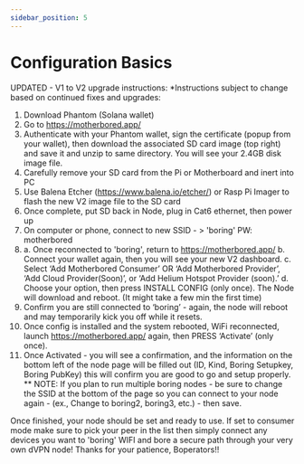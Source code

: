 ```yaml
---
sidebar_position: 5
---
```


# Configuration Basics

UPDATED - V1 to V2 upgrade instructions:
*Instructions subject to change based on continued fixes and upgrades: 

1. Download Phantom (Solana wallet)
2. Go to https://motherbored.app/
3. Authenticate with your Phantom wallet, sign the certificate (popup from your wallet), then download the associated SD card image (top right) and save it and unzip to same directory. You will see your 2.4GB disk image file. 
4. Carefully remove your SD card from the Pi or Motherboard and inert into PC
5. Use Balena Etcher (https://www.balena.io/etcher/) or Rasp Pi Imager to flash the new V2 image file to the SD card 
6. Once complete, put SD back in Node, plug in Cat6 ethernet, then power up
7. On computer or phone, connect to new SSID - > 'boring' PW: motherbored 
8. a. Once reconnected to 'boring', return to https://motherbored.app/
    b. Connect your wallet again, then you will see your new V2 dashboard. 
    c. Select ‘Add Motherbored Consumer’ OR ‘Add Motherbored Provider’, ‘Add Cloud Provider(Soon)’, or ‘Add Helium Hotspot Provider (soon).’
    d. Choose your option, then press INSTALL CONFIG (only once). The Node will download and reboot. (It might take a few min the first time)
9. Confirm you are still connected to ‘boring’ - again, the node will reboot and may temporarily kick you off while it resets.
10. Once config is installed and the system rebooted, WiFi reconnected, launch https://motherbored.app/ again, then PRESS ‘Activate’ (only once).
11. Once Activated - you will see a confirmation, and the information on the bottom left of the node page will be filled out (ID, Kind, Boring Setupkey, Boring PubKey) this will confirm you are good to go and setup properly.
** NOTE: If you plan to run multiple boring nodes - be sure to change the SSID at the bottom of the page so you can connect to your node again - (ex., Change to boring2, boring3, etc.) - then save. 

Once finished, your node should be set and ready to use. If set to consumer mode make sure to pick your peer in the list then simply connect any devices you want to 'boring' WIFI and bore a secure path through your very own dVPN node!
Thanks for your patience, Boperators!!
